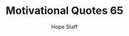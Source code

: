 ---
image: /assets/img/mq/mq_65_manning.png
title: Motivational Quotes 65
categories:
  - Motivational Quotes
author: Hope Staff
notes: Motivational Quotes 65
embed: >-
  EMBED_GOES_HERE
transcript: >-
  SOME LINES OF TEXT START HERE
---